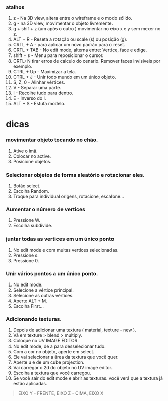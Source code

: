 ### atalhos  

1. z - Na 3D view, altera entre o wireframe e o modo sólido.  
2. g - na 3D view, movimentar o objeto livremente.  
3. g + shif + z  (um após o outro ) movimentar no eixo x e y sem mexer no z.  
4. ALT + R - Reseta a rotação ou scale (s) ou posição (g).  
5. CRTL + A - para aplicar um novo padrão para o reset. 
6. CRTL + TAB - No edit mode, alterna entre: Vertice, face e edige.  
7. shift + s - Menu para reposicionar o cursor.  
8. CRTL+N tirar erros de calculo do cenario. Remover faces invisiveis por exemplo.  
9. CTRL + Up - Maximizar a tela.
10. CTRL + J - Unir todo mundo em um único objeto.
11. S, Z, 0 - Alinhar vértices.
12. V - Separar uma parte.
13. I - Recolhe tudo para dentro.
14. E - Inverso do I.
15. ALT + S - Estufa modelo.

# dicas

### movimentar objeto tocando no chão.  
1. Ative o imã. 
2. Colocar no active.  
3. Posicione objetos.  

### Selecionar objetos de forma aleatório e rotacionar eles. 
1. Botão select.  
2. Escolha Random.  
3. Troque para individual origens, rotacione, escalone...  

### Aumentar o número de vertices  
1. Pressione W. 
2. Escolha subdivide. 

### juntar todas as vertices em um único ponto
1. No edit mode e com muitas vertices selecionadas. 
2. Pressione s. 
3. Pressione 0. 

### Unir vários pontos a um único ponto.
1. No edit mode. 
2. Selecione a vértice principal. 
3. Selecione as outras vértices. 
4. Aperte ALT + M. 
6. Escolha First... 

### Adicionando texturas. 
1. Depois de adicionar uma textura ( material, texture - new ).  
2. Vá em texture > blend > multiply. 
3. Coloque no UV IMAGE EDITOR. 
4. No edit mode, de a para desselecionar tudo. 
5. Com a cor no objeto, aperte em select. 
6. Ele vai selecionar a área da textura que você quer. 
7. Aperte u e de um cube projection. 
8. Vai carregar o 2d do objeto no UV image editor. 
9. Escolha a textura que você carregou. 
10. Se você sair do edit mode e abrir as texturas. você verá que a textura já estão aplicadas. 

> EIXO Y - FRENTE, EIXO Z - CIMA, EIXO X
